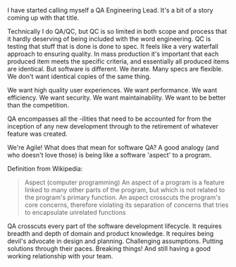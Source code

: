 I have started calling myself a QA Engineering Lead.
It's a bit of a story coming up with that title.

Technically I do QA/QC, but QC is so limited in both scope and process that it hardly deserving of being included with the word engineering.
QC is testing that stuff that is done is done to spec. It feels like a very waterfall approach to ensuring quality. In mass production it's important that each produced item meets the specific criteria, and essentially all produced items are identical.
But software is different. We iterate. Many specs are flexible. We don't want identical copies of the same thing.

We want high quality user experiences.  We want performance.  We want efficiency.  We want security.  We want maintainability.
We want to be better than the competition.

QA encompasses all the -ilities that need to be accounted for from the inception of any new development through to the retirement of whatever feature was created.

We're Agile!  What does that mean for software QA?
A good analogy (and who doesn't love those) is being like a software 'aspect' to a program.

Definition from Wikipedia:
>  Aspect (computer programming) An aspect of a program is a feature linked to many other parts of the program, but which is not related to the program's primary function. An aspect crosscuts the program's core concerns, therefore violating its separation of concerns that tries to encapsulate unrelated functions

QA crosscuts every part of the software development lifecycle.  It requires breadth and depth of domain and product knowledge.  It requires being devil's advocate in design and planning.  Challenging assumptions.  Putting solutions through their paces.  Breaking things!
And still having a good working relationship with your team.

